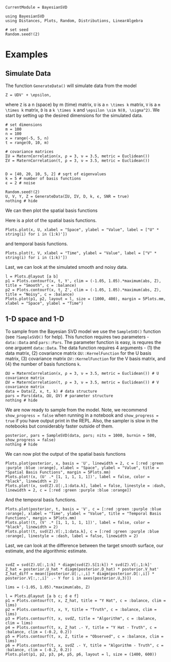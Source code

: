 ```@meta
CurrentModule = BayesianSVD
```

```@setup 1d
using BayesianSVD
using Distances, Plots, Random, Distributions, LinearAlgebra

# set seed
Random.seed!(2)
```

# Examples

## Simulate Data

The function `GenerateData()` will simulate data from the model

``Z = UDV' + \epsilon,``

where ``Z`` is a n (space) by m (time) matrix, ``U`` is a ``n \times k`` matrix, ``V`` is a ``m \times k`` matrix, ``D`` is a ``k \times k`` and ``\epsilon \sim N(0, \sigma^2)``.
We start by setting up the desired dimensions for the simulated data.

```@example 1d
# set dimensions
m = 100
n = 100
x = range(-5, 5, n)
t = range(0, 10, m)

# covariance matrices
ΣU = MaternCorrelation(x, ρ = 3, ν = 3.5, metric = Euclidean())
ΣV = MaternCorrelation(t, ρ = 3, ν = 3.5, metric = Euclidean())


D = [40, 20, 10, 5, 2] # sqrt of eigenvalues
k = 5 # number of basis functions 
ϵ = 2 # noise

Random.seed!(2)
U, V, Y, Z = GenerateData(ΣU, ΣV, D, k, ϵ, SNR = true)
nothing # hide
```

We can then plot the spatial basis functions

Here is a plot of the spatial basis functions.
```@example 1d
Plots.plot(x, U, xlabel = "Space", ylabel = "Value", label = ["U" * string(i) for i in (1:k)'])
```

and temporal basis functions.
```@example 1d
Plots.plot(t, V, xlabel = "Time", ylabel = "Value", label = ["V" * string(i) for i in (1:k)'])
```

Last, we can look at the simulated smooth and noisy data.
```@example 1d
l = Plots.@layout [a b]
p1 = Plots.contourf(x, t, Y', clim = (-1.05, 1.05).*maximum(abs, Z), title = "Smooth", c = :balance)
p2 = Plots.contourf(x, t, Z', clim = (-1.05, 1.05).*maximum(abs, Z), title = "Noisy", c = :balance)
Plots.plot(p1, p2, layout = l, size = (1000, 400), margin = 5Plots.mm, xlabel = "Space", ylabel = "Time")
```

## 1-D space and 1-D

To sample from the Bayesian SVD model we use the `SampleSVD()` function (see `?SampleSVD()` for help). This function requires two parameters - `data::Data` and `pars::Pars`. The parameter function is easy, is requres the one arguemt `data::Data`. The data function requires 4 arguments - (1) the data matrix, (2) covariance matrix `ΩU::KernelFunction` for the U basis matrix, (3) covariance matrix `ΩV::KernelFunction` for the V basis matrix, and (4) the number of basis functions `k`.

```@example 1d
ΩU = MaternCorrelation(x, ρ = 3, ν = 3.5, metric = Euclidean()) # U covariance matrix
ΩV = MaternCorrelation(t, ρ = 3, ν = 3.5, metric = Euclidean()) # V covariance matrix
data = Data(Z, x, t, k) # data structure
pars = Pars(data, ΩU, ΩV) # parameter structure
nothing # hide
```

We are now ready to sample from the model. Note, we recommend `show_progress = false` when running in a notebook and `show_progress = true` if you have output print in the REPL. Also, the sampler is slow in the notebooks but considerably faster outside of them.

```@example 1d
posterior, pars = SampleSVD(data, pars; nits = 1000, burnin = 500, show_progress = false)
nothing # hide
```

We can now plot the output of the spatial basis functions
```@example 1d
Plots.plot(posterior, x, basis = 'U', linewidth = 2, c = [:red :green :purple :blue :orange], xlabel = "Space", ylabel = "Value", title = "Spatial Basis Functions", margin = 5Plots.mm)
Plots.plot!(x, (U' .* [1, 1, 1, 1, 1])', label = false, color = "black", linewidth = 2)
Plots.plot!(x, svd(Z).U[:,1:data.k], label = false, linestyle = :dash, linewidth = 2, c = [:red :green :purple :blue :orange])
```

And the temporal basis functions.
```@example 1d
Plots.plot(posterior, t, basis = 'V', c = [:red :green :purple :blue :orange], xlabel = "Time", ylabel = "Value", title = "Temporal Basis Functions", margin = 5Plots.mm)
Plots.plot!(t, (V' .* [1, 1, 1, 1, 1])', label = false, color = "black", linewidth = 2)
Plots.plot!(t, svd(Z).V[:,1:data.k], c = [:red :green :purple :blue :orange], linestyle = :dash, label = false, linewidth = 2)
```

Last, we can look at the difference between the target smooth surface, our estimate, and the algorithmic estimate.

```@example 1d

svdZ = svd(Z).U[:,1:k] * diagm(svd(Z).S[1:k]) * svd(Z).V[:,1:k]'
Z_hat = posterior.U_hat * diagm(posterior.D_hat) * posterior.V_hat'
Z_hat_diff = mean([posterior.U[:,:,i] * diagm(posterior.D[:,i]) * posterior.V[:,:,i]' .- Y for i in axes(posterior.U,3)])

lims = (-1.05, 1.05).*maximum(abs, Z)

l = Plots.@layout [a b c; d e f]
p1 = Plots.contourf(t, x, Z_hat, title = "Y Hat", c = :balance, clim = lims)
p2 = Plots.contourf(t, x, Y, title = "Truth", c = :balance, clim = lims)
p3 = Plots.contourf(t, x, svdZ, title = "Algorithm", c = :balance, clim = lims)
p4 = Plots.contourf(t, x, Z_hat .- Y, title = "Y Hat - Truth", c = :balance, clim = (-0.2, 0.2))
p5 = Plots.contourf(t, x, Z, title = "Observed", c = :balance, clim = lims)
p6 = Plots.contourf(t, x, svdZ .- Y, title = "Algorithm - Truth", c = :balance, clim = (-0.2, 0.2))
Plots.plot(p1, p2, p3, p4, p5, p6, layout = l, size = (1400, 600))
```